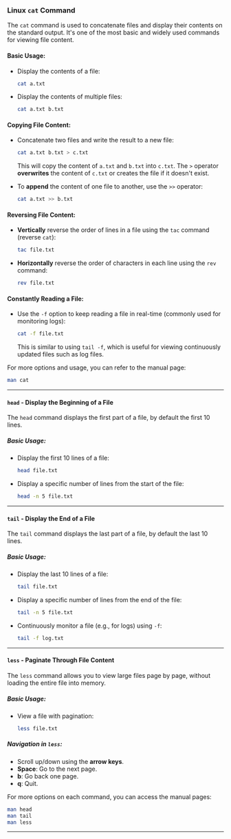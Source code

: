 ### Linux `cat` Command

The `cat` command is used to concatenate files and display their contents on the standard output. It's one of the most basic and widely used commands for viewing file content.

#### Basic Usage:
- Display the contents of a file:
  ```bash
  cat a.txt
  ```
- Display the contents of multiple files:
  ```bash
  cat a.txt b.txt
  ```

#### Copying File Content:
- Concatenate two files and write the result to a new file:
  ```bash
  cat a.txt b.txt > c.txt
  ```
  This will copy the content of `a.txt` and `b.txt` into `c.txt`. The `>` operator **overwrites** the content of `c.txt` or creates the file if it doesn't exist.

- To **append** the content of one file to another, use the `>>` operator:
  ```bash
  cat a.txt >> b.txt
  ```

#### Reversing File Content:
- **Vertically** reverse the order of lines in a file using the `tac` command (reverse `cat`):
  ```bash
  tac file.txt
  ```
  
- **Horizontally** reverse the order of characters in each line using the `rev` command:
  ```bash
  rev file.txt
  ```

#### Constantly Reading a File:
- Use the `-f` option to keep reading a file in real-time (commonly used for monitoring logs):
  ```bash
  cat -f file.txt
  ```
  This is similar to using `tail -f`, which is useful for viewing continuously updated files such as log files.


For more options and usage, you can refer to the manual page:
```bash
man cat
```

--- 

#### `head` - Display the Beginning of a File
The `head` command displays the first part of a file, by default the first 10 lines.

##### Basic Usage:
- Display the first 10 lines of a file:
  ```bash
  head file.txt
  ```
  
- Display a specific number of lines from the start of the file:
  ```bash
  head -n 5 file.txt
  ```

---

#### `tail` - Display the End of a File
The `tail` command displays the last part of a file, by default the last 10 lines.

##### Basic Usage:
- Display the last 10 lines of a file:
  ```bash
  tail file.txt
  ```

- Display a specific number of lines from the end of the file:
  ```bash
  tail -n 5 file.txt
  ```

- Continuously monitor a file (e.g., for logs) using `-f`:
  ```bash
  tail -f log.txt
  ```

---

#### `less` - Paginate Through File Content
The `less` command allows you to view large files page by page, without loading the entire file into memory.

##### Basic Usage:
- View a file with pagination:
  ```bash
  less file.txt
  ```

##### Navigation in `less`:
- Scroll up/down using the **arrow keys**.
- **Space**: Go to the next page.
- **b**: Go back one page.
- **q**: Quit.


For more options on each command, you can access the manual pages:
```bash
man head
man tail
man less
```

---
